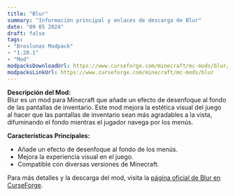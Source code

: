 ```yaml
---
title: "Blur"
summary: "Información principal y enlaces de descarga de Blur"
date: "09 05 2024"
draft: false
tags:
- "Broslunas Modpack"
- "1.20.1"
- "Mod"
modpacksDownloadUrl: https://www.curseforge.com/minecraft/mc-mods/blur/files/all?page=1&pageSize=20&version=1.20.1&gameVersionTypeId=1
modpacksLinkUrl: https://www.curseforge.com/minecraft/mc-mods/blur
---
```


**Descripción del Mod:**  
Blur es un mod para Minecraft que añade un efecto de desenfoque al fondo de las pantallas de inventario. Este mod mejora la estética visual del juego al hacer que las pantallas de inventario sean más agradables a la vista, difuminando el fondo mientras el jugador navega por los menús.

**Características Principales:**
- Añade un efecto de desenfoque al fondo de los menús.
- Mejora la experiencia visual en el juego.
- Compatible con diversas versiones de Minecraft.

Para más detalles y la descarga del mod, visita la [página oficial de Blur en CurseForge](https://www.curseforge.com/minecraft/mc-mods/blur).
